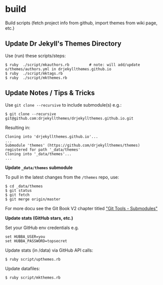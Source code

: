 # build

Build scripts (fetch project info from github, import themes from wiki page, etc.)



## Update Dr Jekyll's Themes Directory

Use (run) these scripts/steps:

```
$ ruby  ./script/mkauthors.rb         # note: will add/update o/themes/authors.yml in drjekyllthemes.github.io
$ ruby  ./script/mktags.rb
$ ruby  ./script/mkthemes.rb
```    




## Update Notes / Tips & Tricks

Use `git clone --recursive` to include submodule(s) e.g.:

```
$ git clone --recursive git@github.com:drjekyllthemes/drjekyllthemes.github.io.git
```

Resulting in:

```
Cloning into 'drjekyllthemes.github.io'...
...
Submodule 'themes' (https://github.com/drjekyllthemes/themes) registered for path '_data/themes'
Cloning into '_data/themes'...
...
```

**Update `_data/themes` submodule**

To pull in the latest changes from the `/themes` repo, use:

```
$ cd _data/themes
$ git status
$ git fetch
$ git merge origin/master
```

For more docu see the Git Book V2 chapter titled
["Git Tools - Submodules"](https://git-scm.com/book/en/v2/Git-Tools-Submodules)


**Update stats (GitHub stars, etc.)**

Set your GitHub env credentials e.g.

```
set HUBBA_USER=you
set HUBBA_PASSWORD=topsecret
```

Update stats (in /data) via GitHub API calls:

```
$ ruby script/upthemes.rb
```

Update datafiles:

```
$ ruby script/mkthemes.rb
```
